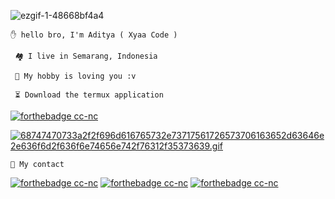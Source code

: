 ![ezgif-1-48668bf4a4](https://user-images.githubusercontent.com/109187416/180635513-95d47962-4b6c-4a30-9a0f-13fc3a6efba4.gif)


```✋ hello bro, I'm Aditya ( Xyaa Code )```

``` 🏘️ I live in Semarang, Indonesia```

``` 🗿 My hobby is loving you :v```

``` ⏳ Download the termux application```

[![forthebadge cc-nc](https://img.shields.io/badge/F_Droid-1976D2?style=for-the-badge&logo=f-droid&logoColor=white)](https://www.instagram.com/Xyaa_Codename)

[![68747470733a2f2f696d616765732e73717561726573706163652d63646e2e636f6d2f636f6e74656e742f76312f35373639.gif](https://i.postimg.cc/L6f78sV6/68747470733a2f2f696d616765732e73717561726573706163652d63646e2e636f6d2f636f6e74656e742f76312f35373639.gif)](https://postimg.cc/rKVghMbv)

```👥 My contact```

[![forthebadge cc-nc](https://img.shields.io/badge/WhatsApp-25D366?style=for-the-badge&logo=whatsapp&logoColor=white)](https://wa.me/+16143244921)
[![forthebadge cc-nc](https://img.shields.io/badge/Facebook-1877F2?style=for-the-badge&logo=facebook&logoColor=white)](https://www.facebook.com/Aditya.putraXD991)
[![forthebadge cc-nc](https://img.shields.io/badge/Instagram-%23E4405F.svg?style=for-the-badge&logo=Instagram&logoColor=white)](https://www.instagram.com/Xyaa_Codename)
